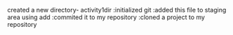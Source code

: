 created a new directory- activity1dir
:initialized git
:added this file to staging area using add
:commited it to my repository
:cloned a project to my repository

